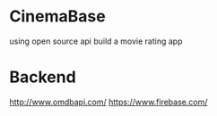 # CinemaBase
using open source api build a movie rating app
# Backend
http://www.omdbapi.com/
https://www.firebase.com/
